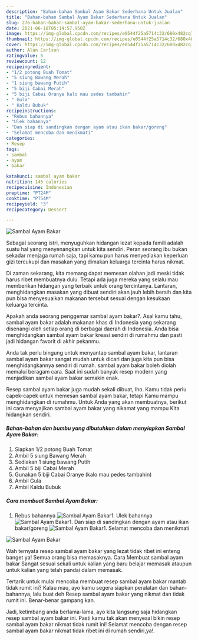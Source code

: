 ```yaml
---
description: "Bahan-bahan Sambal Ayam Bakar Sederhana Untuk Jualan"
title: "Bahan-bahan Sambal Ayam Bakar Sederhana Untuk Jualan"
slug: 276-bahan-bahan-sambal-ayam-bakar-sederhana-untuk-jualan
date: 2021-06-18T05:14:57.950Z
image: https://img-global.cpcdn.com/recipes/e0544f25a5714c32/680x482cq70/sambal-ayam-bakar-foto-resep-utama.jpg
thumbnail: https://img-global.cpcdn.com/recipes/e0544f25a5714c32/680x482cq70/sambal-ayam-bakar-foto-resep-utama.jpg
cover: https://img-global.cpcdn.com/recipes/e0544f25a5714c32/680x482cq70/sambal-ayam-bakar-foto-resep-utama.jpg
author: Alan Carlson
ratingvalue: 5
reviewcount: 12
recipeingredient:
- "1/2 potong Buah Tomat"
- "5 siung Bawang Merah"
- "1 siung bawang Putih"
- "5 biji Cabai Merah"
- "5 biji Cabai Oranye kalo mau pedes tambahin"
- " Gula"
- " Kaldu Bubuk"
recipeinstructions:
- "Rebus bahannya"
- "Ulek bahannya"
- "Dan siap di sandingkan dengan ayam atau ikan bakar/goreng"
- "Selamat mencoba dan menikmati"
categories:
- Resep
tags:
- sambal
- ayam
- bakar

katakunci: sambal ayam bakar 
nutrition: 145 calories
recipecuisine: Indonesian
preptime: "PT24M"
cooktime: "PT54M"
recipeyield: "3"
recipecategory: Dessert

---
```



![Sambal Ayam Bakar](https://img-global.cpcdn.com/recipes/e0544f25a5714c32/680x482cq70/sambal-ayam-bakar-foto-resep-utama.jpg)

Sebagai seorang istri, menyuguhkan hidangan lezat kepada famili adalah suatu hal yang menyenangkan untuk kita sendiri. Peran seorang ibu bukan sekadar menjaga rumah saja, tapi kamu pun harus menyediakan keperluan gizi tercukupi dan masakan yang dimakan keluarga tercinta harus nikmat.

Di zaman  sekarang, kita memang dapat memesan olahan jadi meski tidak harus ribet membuatnya dulu. Tetapi ada juga mereka yang selalu mau memberikan hidangan yang terbaik untuk orang tercintanya. Lantaran, menghidangkan masakan yang dibuat sendiri akan jauh lebih bersih dan kita pun bisa menyesuaikan makanan tersebut sesuai dengan kesukaan keluarga tercinta. 



Apakah anda seorang penggemar sambal ayam bakar?. Asal kamu tahu, sambal ayam bakar adalah makanan khas di Indonesia yang sekarang disenangi oleh setiap orang di berbagai daerah di Indonesia. Anda bisa menghidangkan sambal ayam bakar kreasi sendiri di rumahmu dan pasti jadi hidangan favorit di akhir pekanmu.

Anda tak perlu bingung untuk menyantap sambal ayam bakar, lantaran sambal ayam bakar sangat mudah untuk dicari dan juga kita pun bisa menghidangkannya sendiri di rumah. sambal ayam bakar boleh diolah memalui beragam cara. Saat ini sudah banyak resep modern yang menjadikan sambal ayam bakar semakin enak.

Resep sambal ayam bakar juga mudah sekali dibuat, lho. Kamu tidak perlu capek-capek untuk memesan sambal ayam bakar, tetapi Kamu mampu menghidangkan di rumahmu. Untuk Anda yang akan membuatnya, berikut ini cara menyajikan sambal ayam bakar yang nikamat yang mampu Kita hidangkan sendiri.

<!--inarticleads1-->

##### Bahan-bahan dan bumbu yang dibutuhkan dalam menyiapkan Sambal Ayam Bakar:

1. Siapkan 1/2 potong Buah Tomat
1. Ambil 5 siung Bawang Merah
1. Sediakan 1 siung bawang Putih
1. Ambil 5 biji Cabai Merah
1. Gunakan 5 biji Cabai Oranye (kalo mau pedes tambahin)
1. Ambil  Gula
1. Ambil  Kaldu Bubuk




<!--inarticleads2-->

##### Cara membuat Sambal Ayam Bakar:

1. Rebus bahannya
<img src="https://img-global.cpcdn.com/steps/97190fe513407533/160x128cq70/sambal-ayam-bakar-langkah-memasak-1-foto.jpg" alt="Sambal Ayam Bakar">1. Ulek bahannya
<img src="https://img-global.cpcdn.com/steps/134e6cdd7e791421/160x128cq70/sambal-ayam-bakar-langkah-memasak-2-foto.jpg" alt="Sambal Ayam Bakar">1. Dan siap di sandingkan dengan ayam atau ikan bakar/goreng
<img src="https://img-global.cpcdn.com/steps/da4dda768fc1e78f/160x128cq70/sambal-ayam-bakar-langkah-memasak-3-foto.jpg" alt="Sambal Ayam Bakar">1. Selamat mencoba dan menikmati
<img src="https://img-global.cpcdn.com/steps/908ea44e1b2c33ec/160x128cq70/sambal-ayam-bakar-langkah-memasak-4-foto.jpg" alt="Sambal Ayam Bakar">



Wah ternyata resep sambal ayam bakar yang lezat tidak ribet ini enteng banget ya! Semua orang bisa memasaknya. Cara Membuat sambal ayam bakar Sangat sesuai sekali untuk kalian yang baru belajar memasak ataupun untuk kalian yang telah pandai dalam memasak.

Tertarik untuk mulai mencoba membuat resep sambal ayam bakar mantab tidak rumit ini? Kalau mau, ayo kamu segera siapkan peralatan dan bahan-bahannya, lalu buat deh Resep sambal ayam bakar yang nikmat dan tidak rumit ini. Benar-benar gampang kan. 

Jadi, ketimbang anda berlama-lama, ayo kita langsung saja hidangkan resep sambal ayam bakar ini. Pasti kamu tak akan menyesal bikin resep sambal ayam bakar nikmat tidak rumit ini! Selamat mencoba dengan resep sambal ayam bakar nikmat tidak ribet ini di rumah sendiri,ya!.

